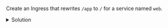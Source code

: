 Create an Ingress that rewrites `/app` to `/` for a service named `web`.

<details><summary>Solution</summary>
<br>

```bash
kubectl create namespace ingress-path-rewrite
```{{exec}}

```bash
kubectl -n ingress-path-rewrite create deploy web --image=nginx:1.25 --port=80
```{{exec}}

```bash
kubectl -n ingress-path-rewrite expose deploy web --port=80 --target-port=80
```{{exec}}

```bash
cat <<'EOF2' | kubectl apply -f -
apiVersion: networking.k8s.io/v1
kind: Ingress
metadata:
  name: web-ingress
  namespace: ingress-path-rewrite
  annotations:
    nginx.ingress.kubernetes.io/rewrite-target: /
spec:
  ingressClassName: nginx
  rules:
  - host: rewrite.example.com
    http:
      paths:
      - path: /app
        pathType: Prefix
        backend:
          service:
            name: web
            port:
              number: 80
EOF2
```{{exec}}

```bash
kubectl -n ingress-path-rewrite get ingress web-ingress
```{{exec}}

```bash
# just the INTERNAL-IP column for quick reference
NODE_IP=$(kubectl get nodes -o jsonpath='{range .items[*]}{.status.addresses[?(@.type=="InternalIP")].address}{"\n"}{end}')
```{{exec}}

```bash
curl -I -H 'Host: rewrite.example.com' http://$NODE_IP:30000/app
```{{exec}}

</details>
